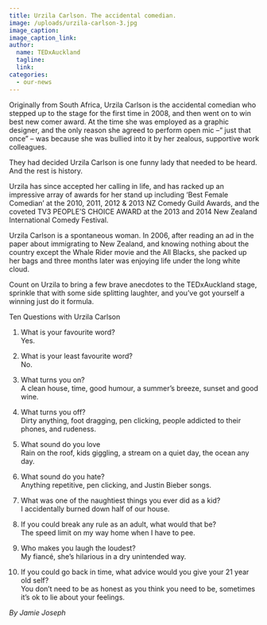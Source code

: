 ```yaml
---
title: Urzila Carlson. The accidental comedian.
image: /uploads/urzila-carlson-3.jpg
image_caption:
image_caption_link:
author:
  name: TEDxAuckland
  tagline:
  link:
categories:
  - our-news
---
```


Originally from South Africa, Urzila Carlson is the accidental comedian who stepped up to the stage for the first time in 2008, and then went on to win best new comer award. At the time she was employed as a graphic designer, and the only reason she agreed to perform open mic –“ just that once” – was because she was bullied into it by her zealous, supportive work colleagues.

They had decided Urzila Carlson is one funny lady that needed to be heard. And the rest is history.

Urzila has since accepted her calling in life, and has racked up an impressive array of awards for her stand up including ‘Best Female Comedian’ at the 2010, 2011, 2012 & 2013 NZ Comedy Guild Awards, and the coveted TV3 PEOPLE’S CHOICE AWARD at the 2013 and 2014 New Zealand International Comedy Festival.

Urzila Carlson is a spontaneous woman. In 2006, after reading an ad in the paper about immigrating to New Zealand, and knowing nothing about the country except the Whale Rider movie and the All Blacks, she packed up her bags and three months later was enjoying life under the long white cloud.

Count on Urzila to bring a few brave anecdotes to the TEDxAuckland stage, sprinkle that with some side splitting laughter, and you’ve got yourself a winning just do it formula.

Ten Questions with Urzila Carlson

1. What is your favourite word?<br>Yes.

2. What is your least favourite word?<br>No.

3. What turns you on?<br>A clean house, time, good humour, a summer’s breeze, sunset and good wine.

4. What turns you off?<br>Dirty anything, foot dragging, pen clicking, people addicted to their phones, and rudeness.

5. What sound do you love<br>Rain on the roof, kids giggling, a stream on a quiet day, the ocean any day.

6. What sound do you hate?<br>Anything repetitive, pen clicking, and Justin Bieber songs.

7. What was one of the naughtiest things you ever did as a kid?<br>I accidentally burned down half of our house.

8. If you could break any rule as an adult, what would that be?<br>The speed limit on my way home when I have to pee.

9. Who makes you laugh the loudest?<br>My fianc&eacute;, she’s hilarious in a dry unintended way.

10. If you could go back in time, what advice would you give your 21 year old self?<br>You don’t need to be as honest as you think you need to be, sometimes it’s ok to lie about your feelings.

*By Jamie Joseph*